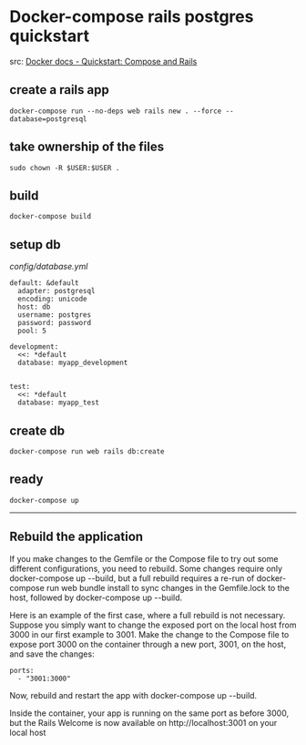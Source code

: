 # Docker-compose rails postgres quickstart
src: [Docker docs - Quickstart: Compose and Rails](https://docs.docker.com/samples/rails/)

## create a rails app
```
docker-compose run --no-deps web rails new . --force --database=postgresql
```
## take ownership of the files
```
sudo chown -R $USER:$USER .
```
## build
```
docker-compose build
```
## setup db

*config/database.yml*

```
default: &default
  adapter: postgresql
  encoding: unicode
  host: db
  username: postgres
  password: password
  pool: 5

development:
  <<: *default
  database: myapp_development


test:
  <<: *default
  database: myapp_test
```

## create db

```
docker-compose run web rails db:create
```
## ready
```
docker-compose up
```

----

## Rebuild the application
If you make changes to the Gemfile or the Compose file to try out some different configurations, you need to rebuild. Some changes require only docker-compose up --build, but a full rebuild requires a re-run of docker-compose run web bundle install to sync changes in the Gemfile.lock to the host, followed by docker-compose up --build.

Here is an example of the first case, where a full rebuild is not necessary. Suppose you simply want to change the exposed port on the local host from 3000 in our first example to 3001. Make the change to the Compose file to expose port 3000 on the container through a new port, 3001, on the host, and save the changes:
```
ports:
  - "3001:3000"
```
Now, rebuild and restart the app with docker-compose up --build.

Inside the container, your app is running on the same port as before 3000, but the Rails Welcome is now available on http://localhost:3001 on your local host